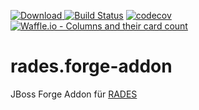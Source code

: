 [![Download](https://api.bintray.com/packages/funthomas424242/funthomas424242-libs/rades.forge-addon/images/download.svg) ](https://bintray.com/funthomas424242/funthomas424242-libs/rades.forge-addon/_latestVersion)
[![Build Status](https://travis-ci.org/FunThomas424242/rades.forge-addon.svg?branch=master)](https://travis-ci.org/FunThomas424242/rades.forge-addon)
[![codecov](https://codecov.io/gh/FunThomas424242/rades.forge-addon/branch/master/graph/badge.svg)](https://codecov.io/gh/FunThomas424242/rades.forge-addon)
[![Waffle.io - Columns and their card count](https://badge.waffle.io/FunThomas424242/rades.forge-addon.svg?columns=all)](https://waffle.io/FunThomas424242/rades.forge-addon)
# rades.forge-addon
JBoss Forge Addon für [RADES](https://github.com/FunThomas424242/RADeS)
